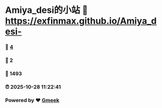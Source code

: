 # Amiya_desi的小站 :link: https://exfinmax.github.io/Amiya_desi- 
### :page_facing_up: [4](https://exfinmax.github.io/Amiya_desi-/tag.html) 
### :speech_balloon: 2 
### :hibiscus: 1493 
### :alarm_clock: 2025-10-28 11:22:41 
### Powered by :heart: [Gmeek](https://github.com/Meekdai/Gmeek)
